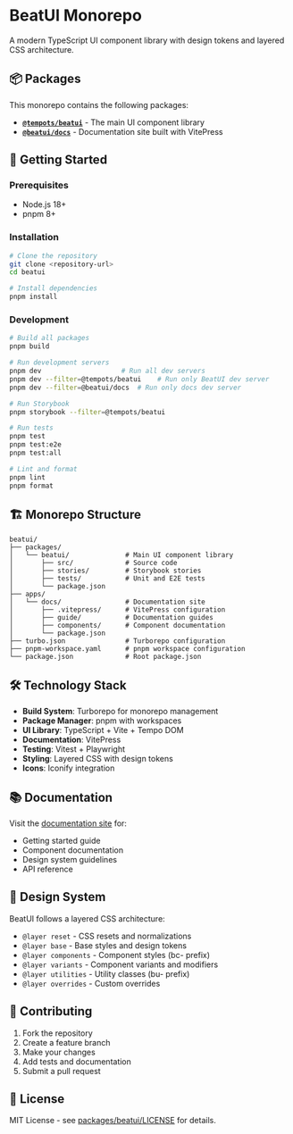 # BeatUI Monorepo

A modern TypeScript UI component library with design tokens and layered CSS architecture.

## 📦 Packages

This monorepo contains the following packages:

- **[`@tempots/beatui`](./packages/beatui/)** - The main UI component library
- **[`@beatui/docs`](./apps/docs/)** - Documentation site built with VitePress

## 🚀 Getting Started

### Prerequisites

- Node.js 18+
- pnpm 8+

### Installation

```bash
# Clone the repository
git clone <repository-url>
cd beatui

# Install dependencies
pnpm install
```

### Development

```bash
# Build all packages
pnpm build

# Run development servers
pnpm dev                    # Run all dev servers
pnpm dev --filter=@tempots/beatui    # Run only BeatUI dev server
pnpm dev --filter=@beatui/docs  # Run only docs dev server

# Run Storybook
pnpm storybook --filter=@tempots/beatui

# Run tests
pnpm test
pnpm test:e2e
pnpm test:all

# Lint and format
pnpm lint
pnpm format
```

## 🏗️ Monorepo Structure

```
beatui/
├── packages/
│   └── beatui/              # Main UI component library
│       ├── src/             # Source code
│       ├── stories/         # Storybook stories
│       ├── tests/           # Unit and E2E tests
│       └── package.json
├── apps/
│   └── docs/                # Documentation site
│       ├── .vitepress/      # VitePress configuration
│       ├── guide/           # Documentation guides
│       ├── components/      # Component documentation
│       └── package.json
├── turbo.json               # Turborepo configuration
├── pnpm-workspace.yaml      # pnpm workspace configuration
└── package.json             # Root package.json
```

## 🛠️ Technology Stack

- **Build System**: Turborepo for monorepo management
- **Package Manager**: pnpm with workspaces
- **UI Library**: TypeScript + Vite + Tempo DOM
- **Documentation**: VitePress
- **Testing**: Vitest + Playwright
- **Styling**: Layered CSS with design tokens
- **Icons**: Iconify integration

## 📚 Documentation

Visit the [documentation site](./apps/docs/) for:

- Getting started guide
- Component documentation
- Design system guidelines
- API reference

## 🎨 Design System

BeatUI follows a layered CSS architecture:

- `@layer reset` - CSS resets and normalizations
- `@layer base` - Base styles and design tokens
- `@layer components` - Component styles (bc- prefix)
- `@layer variants` - Component variants and modifiers
- `@layer utilities` - Utility classes (bu- prefix)
- `@layer overrides` - Custom overrides

## 🤝 Contributing

1. Fork the repository
2. Create a feature branch
3. Make your changes
4. Add tests and documentation
5. Submit a pull request

## 📄 License

MIT License - see [packages/beatui/LICENSE](./packages/beatui/LICENSE) for details.
